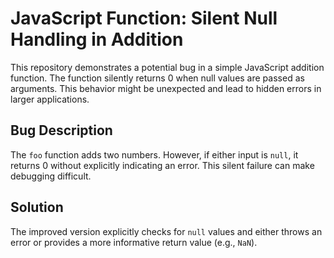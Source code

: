 # JavaScript Function: Silent Null Handling in Addition

This repository demonstrates a potential bug in a simple JavaScript addition function. The function silently returns 0 when null values are passed as arguments. This behavior might be unexpected and lead to hidden errors in larger applications.

## Bug Description
The `foo` function adds two numbers. However, if either input is `null`, it returns 0 without explicitly indicating an error. This silent failure can make debugging difficult.

## Solution
The improved version explicitly checks for `null` values and either throws an error or provides a more informative return value (e.g., `NaN`).

